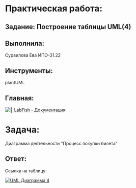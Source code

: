 # Практическая работа:
## Задание: Построение таблицы UML(4)

## Выполнила: 
Сурвилова Ева ИПО-31.22
## Инструменты:
plantUML

## Главная:
[![🐠 LabFish - Документация](https://img.shields.io/badge/🐠_LabFish_-_Документация-4285F4?style=for-the-badge&logo=github&logoColor=white)](https://github.com/Evasurvilova/labfish/blob/main/README.md)

# Задача:
Диаграмма деятельности "Процесс покупки билета"

## Ответ:
Ссылка на таблицу:

[![UML Диаграмма 4](https://img.shields.io/badge/📐_UML_Диаграмма_4-FF6B6B?style=for-the-badge&logo=diagramsdotnet&logoColor=white)](https://github.com/wienwe/DyadyaRyuba/blob/main/HomeworkForRyubakov/Практическая%20работа%204%20UML/uml4.png)
